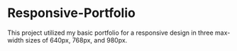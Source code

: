 # Responsive-Portfolio

This project utilized my basic portfolio for a responsive design in three max-width sizes of 640px, 768px, and 980px.